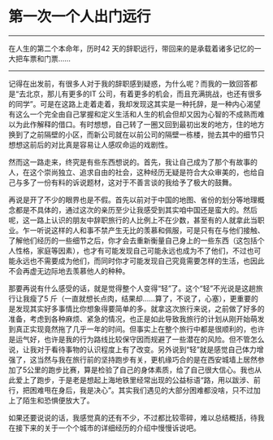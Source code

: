 # 第一次一个人出门远行

------

在人生的第二个本命年，历时42 天的辞职远行，带回来的是承载着诸多记忆的一大把车票和门票……

------

记得在出发前，有很多人对于我的辞职感到疑惑，为什么呢？而我的一致回答都是“去北京，那儿有更多的IT 公司，有着更多的机会，而且充满挑战，也还有很多的同学”。可是在这路上走着走着，我却发现这其实是一种托辞，是一种内心渴望有这么一个完全由自己掌握和定义生活和人生的机会但却又因为心智的不成熟而难以为此作解释的借口。有时想想，自己转了一圈又回到最初出发的地方，住的地方换到了之前隔壁的小区，而新公司就在以前公司的隔壁一栋楼，抛去其中的细节只想想这前后的对比真是容易让人感叹命运的戏剧性。

然而这一路走来，终究是有些东西想说的。首先，我让自己成为了那个有故事的人，在这个崇尚独立、追求自由的社会，这种经历无疑是符合大众审美的，也给自己与多了一份有料的诉说题材，这对于不善言谈的我给予了极大的鼓舞。

再说是开了不少的眼界也是不假。首先以前对于中国的地图、省份的划分等地理概念都是不具体的，通过这次的亲历至少让我感受到其实咱中国还是蛮大的。然后呢，这一路上认识的朋友中辞职旅行的人比例上不在少数，甚至有的人就拿此当职业。乍一听说这样的人和事不禁产生无比的羡慕和佩服，可是只有在与他们接触、了解他们经历的一些细节之后，你才会去重新衡量自己身上的一些东西（这包括个人性格，家庭等因素），也才有可能发现自己可能永远也成为不了他们，不过也可能永远也不需要成为他们，而同时你才可能发现自己究竟需要怎样的生活，也因此不会再虚无边际地去羡慕他人的种种。

那要再说有什么感受的话，就是觉得整个人变得“轻”了。这个“轻”不光说是这趟旅行让我瘦了5 斤（一直就想长点肉，结果却……算了，不说了，心塞），更重要的是发现其实好多事情比你想象得要简单的多。就拿这次旅行来说，之前做了好多的准备，考虑到各种麻烦、紧急的情况，也正是如此导致我旅行的计划从刚开始萌发到真正实现竟然拖了几乎一年的时间。但事实上在整个旅行中都是很顺利的，也许是运气好，也许是我的行为路线比较保守因而规避了一些潜在的风险。但不管怎么说，让我对于看待事物的认识程度上有了改变。另外说到“轻”就是感觉自己体力增强了，这当然与我在旅行前的坚持跑步有关，更机缘巧合的是在西安城墙上居然参加了5公里的跑步比赛，算是检验了自己的身体素质，给了自己很大信心。我也从此爱上了跑步，于是老是想起上海地铁里经常出现的公益标语“路，用以跋涉、前行，把困难甩在身后，我是决心”。其实我们遇见的大部分困难都没啥，只不过加上了陌生和恐惧便放大了。

如果还要说说的话，我感觉真的还有不少，不过都比较零碎，难以总结概括，待我在接下来的关于一个个城市的详细经历的介绍中慢慢诉说吧。